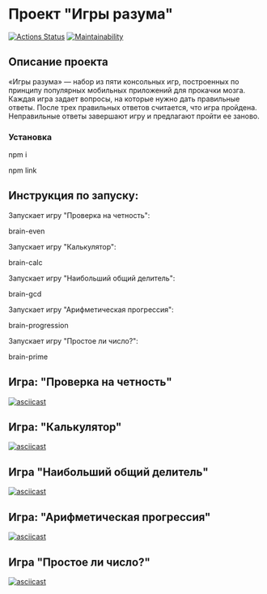 # Проект "Игры разума"
[![Actions Status](https://github.com/YanaMitrofanova/frontend-project-44/workflows/hexlet-check/badge.svg)](https://github.com/YanaMitrofanova/frontend-project-44/actions)
[![Maintainability](https://api.codeclimate.com/v1/badges/ee89d43ada477df99182/maintainability)](https://codeclimate.com/github/YanaMitrofanova/frontend-project-44/maintainability)

## Описание проекта
«Игры разума» — набор из пяти консольных игр, построенных по принципу популярных мобильных приложений для прокачки мозга. Каждая игра задает вопросы, на которые нужно дать правильные ответы. После трех правильных ответов считается, что игра пройдена. Неправильные ответы завершают игру и предлагают пройти ее заново.
### Установка
npm i

npm link

## Инструкция по запуску:
Запускает игру "Проверка на четность":

brain-even

Запускает игру "Калькулятор":

brain-calc

Запускает игру "Наибольший общий делитель":

brain-gcd

Запускает игру "Арифметическая прогрессия":

brain-progression

Запускает игру "Простое ли число?":

brain-prime

## Игра: "Проверка на четность"
[![asciicast](https://asciinema.org/a/609681.svg)](https://asciinema.org/a/609681)

## Игра: "Калькулятор"
[![asciicast](https://asciinema.org/a/609768.svg)](https://asciinema.org/a/609768)

## Игра "Наибольший общий делитель"
[![asciicast](https://asciinema.org/a/609771.svg)](https://asciinema.org/a/609771)

## Игра: "Арифметическая прогрессия"
[![asciicast](https://asciinema.org/a/609858.svg)](https://asciinema.org/a/609858)

## Игра "Простое ли число?"
[![asciicast](https://asciinema.org/a/609984.svg)](https://asciinema.org/a/609984)